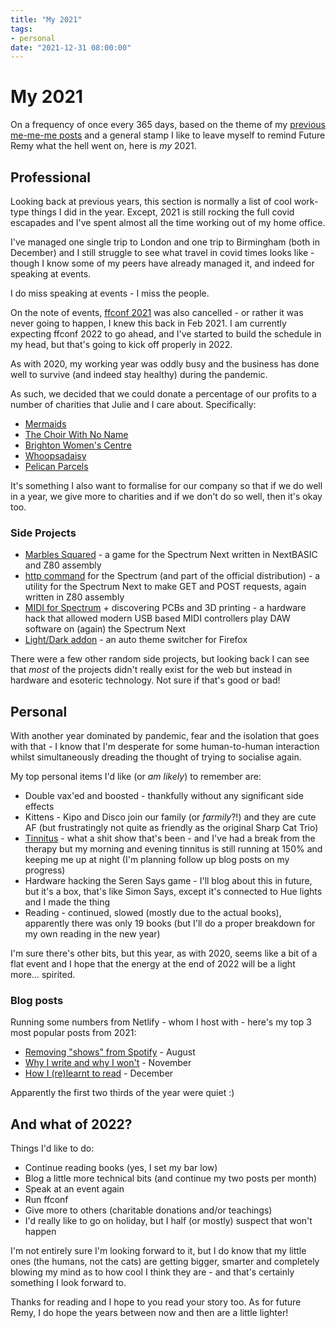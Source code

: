 ```yaml
---
title: "My 2021"
tags:
- personal
date: "2021-12-31 08:00:00"
---
```


# My 2021

On a frequency of once every 365 days, based on the theme of my [previous me-me-me posts](https://remysharp.com/search?q=title%3Amy%2020) and a general stamp I like to leave myself to remind Future Remy what the hell went on, here is _my_ 2021.

<!--more-->

## Professional

Looking back at previous years, this section is normally a list of cool work-type things I did in the year. Except, 2021 is still rocking the full covid escapades and I've spent almost all the time working out of my home office.

I've managed one single trip to London and one trip to Birmingham (both in December) and I still struggle to see what travel in covid times looks like - though I know some of my peers have already managed it, and indeed for speaking at events.

I do miss speaking at events - I miss the people.

On the note of events, [ffconf 2021](https://ffconf.org/articles/2021-no-event/) was also cancelled - or rather it was never going to happen, I knew this back in Feb 2021. I am currently expecting ffconf 2022 to go ahead, and I've started to build the schedule in my head, but that's going to kick off properly in 2022.

As with 2020, my working year was oddly busy and the business has done well to survive (and indeed stay healthy) during the pandemic.

As such, we decided that we could donate a percentage of our profits to a number of charities that Julie and I care about. Specifically:

- [Mermaids](https://mermaidsuk.org.uk/)
- [The Choir With No Name](https://www.choirwithnoname.org/)
- [Brighton Women's Centre](https://womenscentre.org.uk/)
- [Whoopsadaisy](http://whoopsadaisy.org/)
- [Pelican Parcels](https://www.pelicanparcels.org.uk/)

It's something I also want to formalise for our company so that if we do well in a year, we give more to charities and if we don't do so well, then it's okay too.

### Side Projects

- [Marbles Squared](https://remysharp.itch.io/marbles2) - a game for the Spectrum Next written in NextBASIC and Z80 assembly
- [http command](https://gitlab.com/thesmog358/tbblue/-/blob/master/dot/HTTP) for the Spectrum (and part of the official distribution) - a utility for the Spectrum Next to make GET and POST requests, again written in Z80 assembly
- [MIDI for Spectrum](https://remysharp.com/2021/10/31/midi-controller-to-ps2-part-2) + discovering PCBs and 3D printing - a hardware hack that allowed modern USB based MIDI controllers play DAW software on (again) the Spectrum Next
- [Light/Dark addon](https://remysharp.com/2021/06/21/light-dark-firefox-theme-switching) - an auto theme switcher for Firefox

There were a few other random side projects, but looking back I can see that _most_ of the projects didn't really exist for the web but instead in hardware and esoteric technology. Not sure if that's good or bad!

## Personal

With another year dominated by pandemic, fear and the isolation that goes with that - I know that I'm desperate for some human-to-human interaction whilst simultaneously dreading the thought of trying to socialise again.

My top personal items I'd like (or _am likely_) to remember are:

- Double vax'ed and boosted - thankfully without any significant side effects
- Kittens - Kipo and Disco join our family (or _farmily_?!) and they are cute AF (but frustratingly not quite as friendly as the original Sharp Cat Trio)
- [Tinnitus](https://remysharp.com/2021/09/17/me-and-tinnitus-entry-4) - what a shit show that's been - and I've had a break from the therapy but my morning and evening tinnitus is still running at 150% and keeping me up at night (I'm planning follow up blog posts on my progress)
- Hardware hacking the Seren Says game - I'll blog about this in future, but it's a box, that's like Simon Says, except it's connected to Hue lights and I made the thing
- Reading - continued, slowed (mostly due to the actual books), apparently there was only 19 books (but I'll do a proper breakdown for my own reading in the new year)

I'm sure there's other bits, but this year, as with 2020, seems like a bit of a flat event and I hope that the energy at the end of 2022 will be a light more… spirited.

### Blog posts

Running some numbers from Netlify - whom I host with - here's my top 3 most popular posts from 2021:

- [Removing "shows" from Spotify](https://remysharp.com/2021/08/17/removing-shows-from-spotify) - August
- [Why I write and why I won't](https://remysharp.com/2021/11/21/why-i-write-and-when-i-dont) - November
- [How I (re)learnt to read](https://remysharp.com/2021/12/14/how-i-relearnt-to-read) - December

Apparently the first two thirds of the year were quiet :)

## And what of 2022?

Things I'd like to do:

- Continue reading books (yes, I set my bar low)
- Blog a little more technical bits (and continue my two posts per month)
- Speak at an event again
- Run ffconf
- Give more to others (charitable donations and/or teachings)
- I'd really like to go on holiday, but I half (or mostly) suspect that won't happen

I'm not entirely sure I'm looking forward to it, but I do know that my little ones (the humans, not the cats) are getting bigger, smarter and completely blowing my mind as to how cool I think they are - and that's certainly something I look forward to.

Thanks for reading and I hope to you read your story too. As for future Remy, I do hope the years between now and then are a little lighter!
